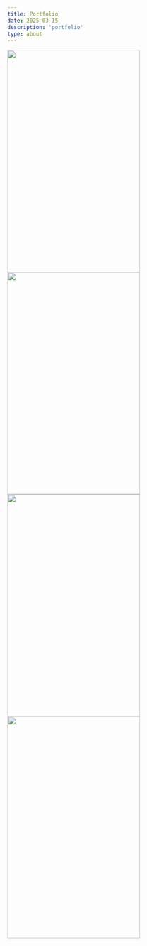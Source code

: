 ```yaml
---
title: Portfolio
date: 2025-03-15
description: 'portfolio'
type: about
---
```


<div class="gallery">
  <a target="_blank" href="img_5terre.jpg">
    <img src="img_5terre.jpg" alt="" width="300" height="500">
  </a>
</div>

<div class="gallery">
  <a target="_blank" href="img_forest.jpg">
    <img src="img_forest.jpg" alt="" width="300" height="500">
  </a>
</div>

<div class="gallery">
  <a target="_blank" href="img_lights.jpg">
    <img src="img_lights.jpg" alt="" width="300" height="500">
  </a>
</div>

<div class="gallery">
  <a target="_blank" href="img_mountains.jpg">
    <img src="img_mountains.jpg" alt="" width="300" height="500">
  </a>
</div>

</body>
</html>



                                
                                
